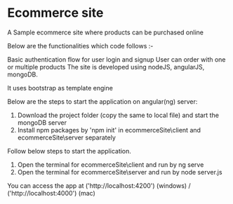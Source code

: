 # Ecommerce site
A Sample ecommerce site where products can be purchased online

Below are the functionalities which code follows :-

Basic authentication flow for user login and signup
User can order with one or multiple products
The site is developed using nodeJS, angularJS, mongoDB. 

It uses bootstrap as template engine

Below are the steps to start the application on angular(ng) server:

1. Download the project folder (copy the same to local file) and start the mongoDB server
2. Install npm packages by 'npm init' in ecommerceSite\client and ecommerceSite\server separately

Follow below steps to start the application.

1. Open the terminal for ecommerceSite\client and run by ng serve
2. Open the terminal for ecommerceSite\server and run by node server.js

You can access the app at ('http://localhost:4200') (windows) / ('http://localhost:4000') (mac)
